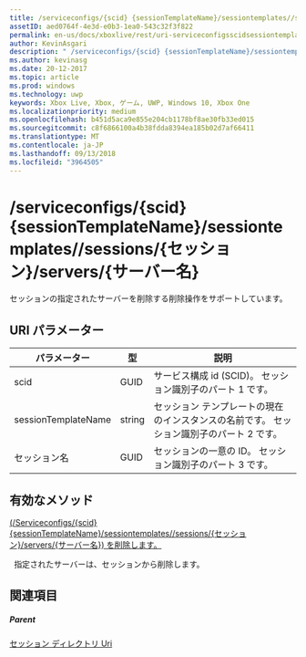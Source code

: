 ```yaml
---
title: /serviceconfigs/{scid} {sessionTemplateName}/sessiontemplates//sessions/{セッション}/servers/{サーバー名}
assetID: aed0764f-4e3d-e0b3-1ea0-543c32f3f822
permalink: en-us/docs/xboxlive/rest/uri-serviceconfigsscidsessiontemplatessessiontemplatenamesessionnamemembersservername.html
author: KevinAsgari
description: " /serviceconfigs/{scid} {sessionTemplateName}/sessiontemplates//sessions/{セッション}/servers/{サーバー名}"
ms.author: kevinasg
ms.date: 20-12-2017
ms.topic: article
ms.prod: windows
ms.technology: uwp
keywords: Xbox Live, Xbox, ゲーム, UWP, Windows 10, Xbox One
ms.localizationpriority: medium
ms.openlocfilehash: b451d5aca9e855e204cb1178bf8ae30fb33ed015
ms.sourcegitcommit: c8f6866100a4b38fdda8394ea185b02d7af66411
ms.translationtype: MT
ms.contentlocale: ja-JP
ms.lasthandoff: 09/13/2018
ms.locfileid: "3964505"
---
```

# <a name="serviceconfigsscidsessiontemplatessessiontemplatenamesessionssessionnameserversserver-name"></a>/serviceconfigs/{scid} {sessionTemplateName}/sessiontemplates//sessions/{セッション}/servers/{サーバー名}
セッションの指定されたサーバーを削除する削除操作をサポートしています。
<a id="ID4EO"></a>


## <a name="uri-parameters"></a>URI パラメーター

| パラメーター| 型| 説明|
| --- | --- | --- |
| scid| GUID| サービス構成 id (SCID)。 セッション識別子のパート 1 です。|
| sessionTemplateName| string| セッション テンプレートの現在のインスタンスの名前です。 セッション識別子のパート 2 です。|
| セッション名| GUID| セッションの一意の ID。 セッション識別子のパート 3 です。| 

<a id="ID4E3B"></a>


## <a name="valid-methods"></a>有効なメソッド

[(/Serviceconfigs/{scid} {sessionTemplateName}/sessiontemplates//sessions/{セッション}/servers/{サーバー名}) を削除します。](uri-serviceconfigsscidsessiontemplatessessiontemplatenamesessionnamemembersservernamedelete.md)

&nbsp;&nbsp;指定されたサーバーは、セッションから削除します。

<a id="ID4EGC"></a>


## <a name="see-also"></a>関連項目

<a id="ID4EIC"></a>


##### <a name="parent"></a>Parent

[セッション ディレクトリ Uri](atoc-reference-sessiondirectory.md)
